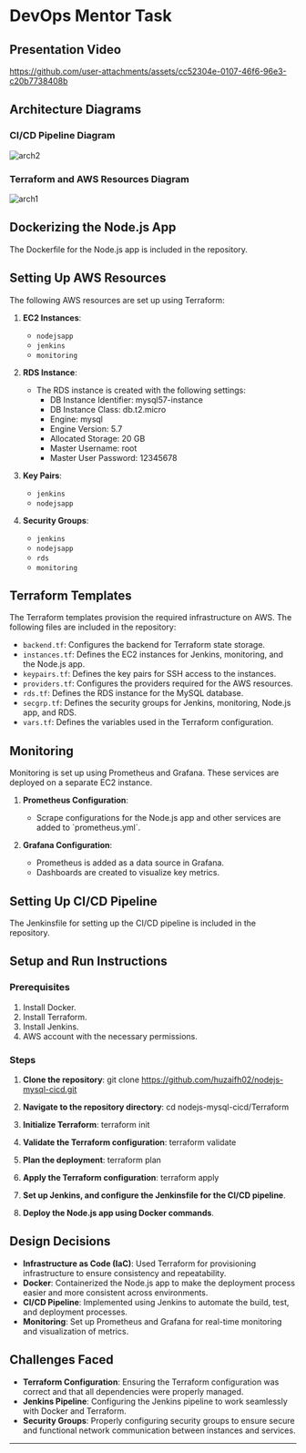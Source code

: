 # DevOps Mentor Task

## Presentation Video

https://github.com/user-attachments/assets/cc52304e-0107-46f6-96e3-c20b7738408b

## Architecture Diagrams

### CI/CD Pipeline Diagram

![arch2](https://github.com/user-attachments/assets/84e7501b-e925-455c-8674-6e343225fd68)

### Terraform and AWS Resources Diagram

![arch1](https://github.com/user-attachments/assets/71f63fb4-f611-459e-93bb-6cd232a5771a)

## Dockerizing the Node.js App

The Dockerfile for the Node.js app is included in the repository.

## Setting Up AWS Resources

The following AWS resources are set up using Terraform:

1. **EC2 Instances**:
   - `nodejsapp`
   - `jenkins`
   - `monitoring`

2. **RDS Instance**:
   - The RDS instance is created with the following settings:
     - DB Instance Identifier: mysql57-instance
     - DB Instance Class: db.t2.micro
     - Engine: mysql
     - Engine Version: 5.7
     - Allocated Storage: 20 GB
     - Master Username: root
     - Master User Password: 12345678

3. **Key Pairs**:
   - `jenkins`
   - `nodejsapp`

4. **Security Groups**:
   - `jenkins`
   - `nodejsapp`
   - `rds`
   - `monitoring`
  
## Terraform Templates

The Terraform templates provision the required infrastructure on AWS. The following files are included in the repository:

- `backend.tf`: Configures the backend for Terraform state storage.
- `instances.tf`: Defines the EC2 instances for Jenkins, monitoring, and the Node.js app.
- `keypairs.tf`: Defines the key pairs for SSH access to the instances.
- `providers.tf`: Configures the providers required for the AWS resources.
- `rds.tf`: Defines the RDS instance for the MySQL database.
- `secgrp.tf`: Defines the security groups for Jenkins, monitoring, Node.js app, and RDS.
- `vars.tf`: Defines the variables used in the Terraform configuration.

## Monitoring

Monitoring is set up using Prometheus and Grafana. These services are deployed on a separate EC2 instance.

1. **Prometheus Configuration**:
   - Scrape configurations for the Node.js app and other services are added to \`prometheus.yml\`.

2. **Grafana Configuration**:
   - Prometheus is added as a data source in Grafana.
   - Dashboards are created to visualize key metrics.

## Setting Up CI/CD Pipeline

The Jenkinsfile for setting up the CI/CD pipeline is included in the repository.  

## Setup and Run Instructions

### Prerequisites

1. Install Docker.
2. Install Terraform.
3. Install Jenkins.
4. AWS account with the necessary permissions.

### Steps

1. **Clone the repository**:
   git clone https://github.com/huzaifh02/nodejs-mysql-cicd.git
   

2. **Navigate to the repository directory**:
   cd nodejs-mysql-cicd/Terraform
   

3. **Initialize Terraform**:
   terraform init  
   
4. **Validate the Terraform configuration**:
   terraform validate

5. **Plan the deployment**:
   terraform plan

6. **Apply the Terraform configuration**:
   terraform apply

7. **Set up Jenkins,  and configure the Jenkinsfile for the CI/CD pipeline**.

8. **Deploy the Node.js app using Docker commands**.

## Design Decisions

- **Infrastructure as Code (IaC)**: Used Terraform for provisioning infrastructure to ensure consistency and repeatability.
- **Docker**: Containerized the Node.js app to make the deployment process easier and more consistent across environments.
- **CI/CD Pipeline**: Implemented using Jenkins to automate the build, test, and deployment processes.
- **Monitoring**: Set up Prometheus and Grafana for real-time monitoring and visualization of metrics.

## Challenges Faced

- **Terraform Configuration**: Ensuring the Terraform configuration was correct and that all dependencies were properly managed.
- **Jenkins Pipeline**: Configuring the Jenkins pipeline to work seamlessly with Docker and Terraform.
- **Security Groups**: Properly configuring security groups to ensure secure and functional network communication between instances and services.

---
